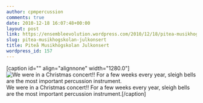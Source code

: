 ```yaml
---
author: cpmpercussion
comments: true
date: 2010-12-18 16:07:48+00:00
layout: post
link: https://ensembleevolution.wordpress.com/2010/12/18/pitea-musikhogskolan-julkonsert/
slug: pitea-musikhogskolan-julkonsert
title: Piteå Musikhögskolan Julkonsert
wordpress_id: 157
---
```


[caption id="" align="alignnone" width="1280.0"]![We were in a Christmas concert!! For a few weeks every year, sleigh bells are the most important percussion instrument.](https://ensembleevolution.files.wordpress.com/2010/12/d1fae-img.jpg) We were in a Christmas concert!! For a few weeks every year, sleigh bells are the most important percussion instrument.[/caption]
